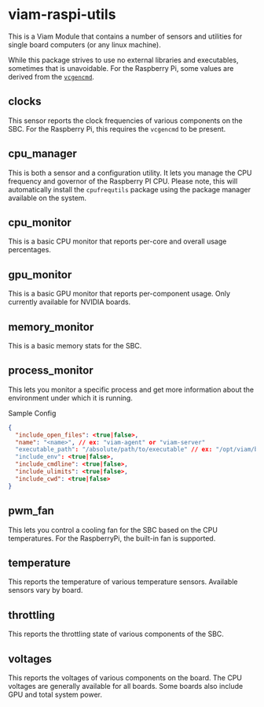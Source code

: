 # viam-raspi-utils

This is a Viam Module that contains a number of sensors and utilities for single board computers (or any linux machine). 

While this package strives to use no external libraries and executables, sometimes that is unavoidable. For the Raspberry Pi, some values are derived from the [`vcgencmd`](https://github.com/raspberrypi/documentation/blob/16480247dcac12d1f828c0f2556a3bc430de3c90/raspbian/applications/vcgencmd.md).

## clocks

This sensor reports the clock frequencies of various components on the SBC. For the Raspberry Pi, this requires the `vcgencmd` to be present.

## cpu_manager

This is both a sensor and a configuration utility. It lets you manage the CPU frequency and governor of the Raspberry PI CPU. Please note, this will automatically install the `cpufrequtils` package using the package manager available on the system.

## cpu_monitor

This is a basic CPU monitor that reports per-core and overall usage percentages.

## gpu_monitor

This is a basic GPU monitor that reports per-component usage. Only currently available for NVIDIA boards.

## memory_monitor

This is a basic memory stats for the SBC.

## process_monitor

This lets you monitor a specific process and get more information about the environment under which it is running.

Sample Config
```json
{
  "include_open_files": <true|false>,
  "name": "<name>", // ex: "viam-agent" or "viam-server"
  "executable_path": "/absolute/path/to/executable" // ex: "/opt/viam/bin/viam-agent"
  "include_env": <true|false>,
  "include_cmdline": <true|false>,
  "include_ulimits": <true|false>,
  "include_cwd": <true|false>
}
```

## pwm_fan

This lets you control a cooling fan for the SBC based on the CPU temperatures. For the RaspberryPi, the built-in fan is supported.

## temperature

This reports the temperature of various temperature sensors. Available sensors vary by board.

## throttling

This reports the throttling state of various components of the SBC.

## voltages

This reports the voltages of various components on the board. The CPU voltages are generally available for all boards. Some boards also include GPU and total system power.
